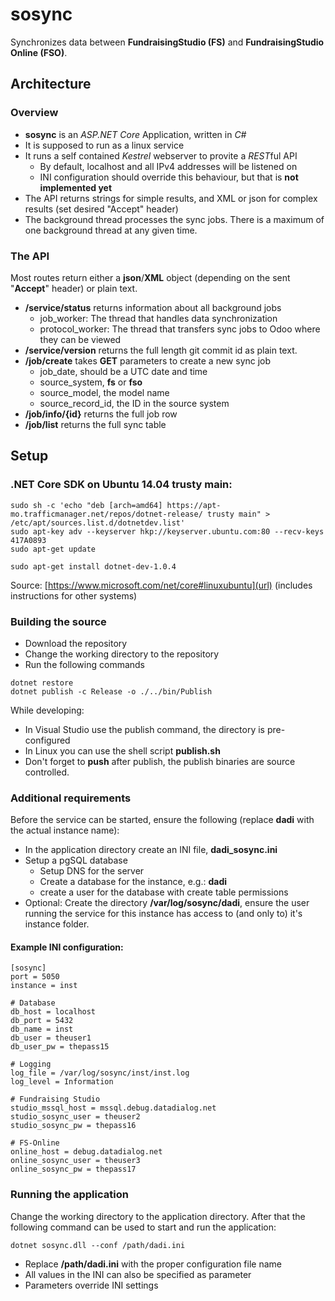 # sosync
Synchronizes data between **FundraisingStudio (FS)** and **FundraisingStudio Online (FSO)**.

## Architecture
### Overview
- **sosync** is an *ASP.NET Core* Application, written in *C#*
- It is supposed to run as a linux service
- It runs a self contained *Kestrel* webserver to provite a *REST*ful API
  - By default, localhost and all IPv4 addresses will be listened on
  - INI configuration should override this behaviour, but that is **not implemented yet**
- The API returns strings for simple results, and XML or json for complex results (set desired "Accept" header)
- The background thread processes the sync jobs. There is a maximum of one background thread at any given time.

### The API
Most routes return either a **json**/**XML** object (depending on the sent "**Accept**" header) or plain text.
- **/service/status** returns information about all background jobs
  - job_worker: The thread that handles data synchronization
  - protocol_worker: The thread that transfers sync jobs to Odoo where they can be viewed
- **/service/version** returns the full length git commit id as plain text.
- **/job/create** takes **GET** parameters to create a new sync job
  - job_date, should be a UTC date and time
  - source_system, **fs** or **fso**
  - source_model, the model name
  - source_record_id, the ID in the source system
- **/job/info/{id}** returns the full job row
- **/job/list** returns the full sync table

## Setup
### .NET Core SDK on Ubuntu 14.04 trusty main:
```
sudo sh -c 'echo "deb [arch=amd64] https://apt-mo.trafficmanager.net/repos/dotnet-release/ trusty main" > /etc/apt/sources.list.d/dotnetdev.list'
sudo apt-key adv --keyserver hkp://keyserver.ubuntu.com:80 --recv-keys 417A0893
sudo apt-get update

sudo apt-get install dotnet-dev-1.0.4
```
Source: [https://www.microsoft.com/net/core#linuxubuntu](url) (includes instructions for other systems)

### Building the source
- Download the repository
- Change the working directory to the repository
- Run the following commands

```
dotnet restore
dotnet publish -c Release -o ./../bin/Publish
```
While developing:
- In Visual Studio use the publish command, the directory is pre-configured
- In Linux you can use the shell script **publish.sh**
- Don't forget to **push** after publish, the publish binaries are source controlled.

### Additional requirements
Before the service can be started, ensure the following (replace **dadi** with the actual instance name):
- In the application directory create an INI file, **dadi_sosync.ini**
- Setup a pgSQL database
  - Setup DNS for the server
  - Create a database for the instance, e.g.: **dadi**
  - create a user for the database with create table permissions
- Optional: Create the directory **/var/log/sosync/dadi**, ensure the user running the service for this instance has access to (and only to) it's instance folder.

#### Example INI configuration:
```
[sosync]
port = 5050
instance = inst

# Database
db_host = localhost
db_port = 5432
db_name = inst
db_user = theuser1
db_user_pw = thepass15

# Logging
log_file = /var/log/sosync/inst/inst.log
log_level = Information

# Fundraising Studio
studio_mssql_host = mssql.debug.datadialog.net
studio_sosync_user = theuser2
studio_sosync_pw = thepass16

# FS-Online
online_host = debug.datadialog.net
online_sosync_user = theuser3
online_sosync_pw = thepass17
```

### Running the application
Change the working directory to the application directory. After that the following command can be used to start and run the application:
```
dotnet sosync.dll --conf /path/dadi.ini
```
- Replace **/path/dadi.ini** with the proper configuration file name
- All values in the INI can also be specified as parameter
- Parameters override INI settings
